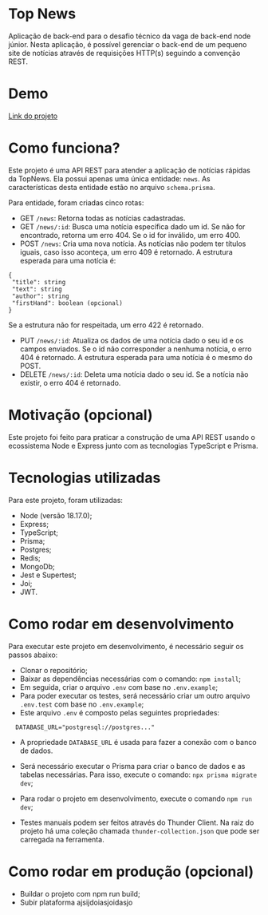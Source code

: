 # Top News
Aplicação de back-end para o desafio técnico da vaga de back-end node júnior. Nesta aplicação, é possível gerenciar o back-end de um pequeno site de notícias através de requisições HTTP(s) seguindo a convenção REST.

# Demo
[Link do projeto]()

# Como funciona?
Este projeto é uma API REST para atender a aplicação de notícias rápidas da TopNews. Ela possui apenas uma única entidade: `news`. As características desta entidade estão no arquivo `schema.prisma`.

Para entidade, foram criadas cinco rotas:

- GET `/news`: Retorna todas as notícias cadastradas.
- GET `/news/:id`: Busca uma notícia específica dado um id. Se não for encontrado, retorna um erro 404. Se o id for inválido, um erro 400.
- POST `/news`: Cria uma nova notícia. As notícias não podem ter títulos iguais, caso isso aconteça, um erro 409 é retornado. A estrutura esperada para uma notícia é:
```
{
 "title": string
 "text": string
 "author": string
 "firstHand": boolean (opcional)
}
```

Se a estrutura não for respeitada, um erro 422 é retornado.

- PUT `/news/:id`: Atualiza os dados de uma notícia dado o seu id e os campos enviados. Se o id não corresponder a nenhuma notícia, o erro 404 é retornado. A estrutura esperada para uma notícia é o mesmo do POST.
- DELETE `/news/:id`: Deleta uma notícia dado o seu id. Se a notícia não existir, o erro 404 é retornado.


# Motivação (opcional)
Este projeto foi feito para praticar a construção de uma API REST usando o ecossistema Node e Express junto com as tecnologias TypeScript e Prisma.

# Tecnologias utilizadas
Para este projeto, foram utilizadas:

- Node (versão 18.17.0);
- Express;
- TypeScript;
- Prisma;
- Postgres;
- Redis;
- MongoDb;
- Jest e Supertest;
- Joi;
- JWT.

# Como rodar em desenvolvimento
Para executar este projeto em desenvolvimento, é necessário seguir os passos abaixo:

- Clonar o repositório;
- Baixar as dependências necessárias com o comando: `npm install`;
- Em seguida, criar o arquivo `.env` com base no `.env.example`;
- Para poder executar os testes, será necessário criar um outro arquivo `.env.test` com base no `.env.example`;
- Este arquivo `.env` é composto pelas seguintes propriedades:
```
  DATABASE_URL="postgresql://postgres..."
```
- A propriedade `DATABASE_URL` é usada para fazer a conexão com o banco de dados.

- Será necessário executar o Prisma para criar o banco de dados e as tabelas necessárias. Para isso, execute o comando: `npx prisma migrate dev`;
- Para rodar o projeto em desenvolvimento, execute o comando `npm run dev`;
- Testes manuais podem ser feitos através do Thunder Client. Na raiz do projeto há uma coleção chamada `thunder-collection.json` que pode ser carregada na ferramenta.

# Como rodar em produção (opcional)
- Buildar o projeto com npm run build;
- Subir plataforma ajsijdoiasjoidasjo
